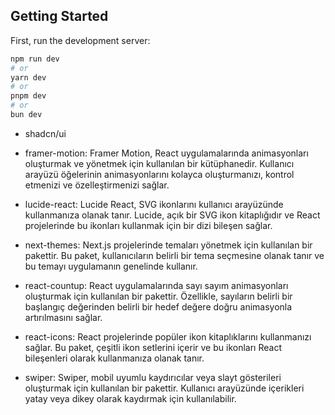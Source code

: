 
## Getting Started

First, run the development server:

```bash
npm run dev
# or
yarn dev
# or
pnpm dev
# or
bun dev
```
- shadcn/ui

- framer-motion: Framer Motion, React uygulamalarında animasyonları oluşturmak ve yönetmek için kullanılan bir kütüphanedir. Kullanıcı arayüzü öğelerinin animasyonlarını kolayca oluşturmanızı, kontrol etmenizi ve özelleştirmenizi sağlar.

- lucide-react: Lucide React, SVG ikonlarını kullanıcı arayüzünde kullanmanıza olanak tanır. Lucide, açık bir SVG ikon kitaplığıdır ve React projelerinde bu ikonları kullanmak için bir dizi bileşen sağlar.

- next-themes: Next.js projelerinde temaları yönetmek için kullanılan bir pakettir. Bu paket, kullanıcıların belirli bir tema seçmesine olanak tanır ve bu temayı uygulamanın genelinde kullanır.

- react-countup: React uygulamalarında sayı sayım animasyonları oluşturmak için kullanılan bir pakettir. Özellikle, sayıların belirli bir başlangıç değerinden belirli bir hedef değere doğru animasyonla artırılmasını sağlar.

- react-icons: React projelerinde popüler ikon kitaplıklarını kullanmanızı sağlar. Bu paket, çeşitli ikon setlerini içerir ve bu ikonları React bileşenleri olarak kullanmanıza olanak tanır.

- swiper: Swiper, mobil uyumlu kaydırıcılar veya slayt gösterileri oluşturmak için kullanılan bir pakettir. Kullanıcı arayüzünde içerikleri yatay veya dikey olarak kaydırmak için kullanılabilir.

